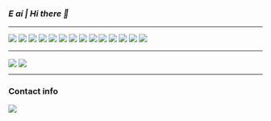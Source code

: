 <!DOCTYPE html>
<html>
    <head>
        <link rel="stylesheet" href="https://cdnjs.cloudflare.com/ajax/libs/font-awesome/4.7.0/css/font-awesome.min.css">
    </head>
    <body>
        <h3><b><i>E aí | Hi there 👋</i></b></h3>
        <hr>
        <div class="row">
            <img src="https://img.shields.io/badge/C++-informational?style=for-the-badge&logo=cplusplus&logoColor=white&color=00599C">
            <img src="https://img.shields.io/badge/CSharp-informational?style=for-the-badge&logo=csharp&logoColor=white&color=512BD4">
            <img src="https://img.shields.io/badge/Unity-informational?style=for-the-badge&logo=unity&logoColor=white&color=000000">
            <img src="https://img.shields.io/badge/C-informational?style=for-the-badge&logo=C&logoColor=white&color=A8B9CC">
            <img src="https://img.shields.io/badge/Python-informational?style=for-the-badge&logo=python&logoColor=white&color=3776AB">
            <img src="https://img.shields.io/badge/Git-informational?style=for-the-badge&logo=Git&logoColor=white&color=F05032">
            <img src="https://img.shields.io/badge/Haskell-informational?style=for-the-badge&logo=haskell&logoColor=white&color=5D4F85">
            <img src="https://img.shields.io/badge/Lisp-informational?style=for-the-badge&logo=lisp&logoColor=white&color=FFFFFF">
            <img src="https://img.shields.io/badge/Prolog-informational?style=for-the-badge&logo=prolog&logoColor=white&color=ee2023">
            <img src="https://img.shields.io/badge/HTML-informational?style=for-the-badge&logo=html5&logoColor=white&color=E34F26">
            <img src="https://img.shields.io/badge/Bash-informational?style=for-the-badge&logo=gnu-bash&logoColor=white&color=4EAA25">
            <img src="https://img.shields.io/badge/SQLite-informational?style=for-the-badge&logo=sqlite&logoColor=white&color=003B57">
            <img src="https://img.shields.io/badge/Cypress-informational?style=for-the-badge&logo=cypress&logoColor=white&color=17202C">
            <img src="https://img.shields.io/badge/Java-informational?style=for-the-badge&logo=java&logoColor=white&color=ec2023">
<!--             <img src="https://img.shields.io/badge/Docker-informational?style=for-the-badge&logo=Docker&logoColor=white&color=2496ED"> -->
<!--             <img src="https://img.shields.io/badge/Unreal-informational?style=for-the-badge&logo=unrealengine&logoColor=white&color=0E1128"> -->
<!--             <img src="https://img.shields.io/badge/PostgreSQL-informational?style=for-the-badge&logo=postgresql&logoColor=white&color=4169E1"> -->
<!--             <img src="https://img.shields.io/badge/Rust-informational?style=for-the-badge&logo=rust&logoColor=white&color=000000"> -->
<!--             <img src="https://img.shields.io/badge/Javascript-informational?style=for-the-badge&logo=javascript&logoColor=white&color=F7DF1E"> -->
<!--             <img src="https://img.shields.io/badge/OpenGL-informational?style=for-the-badge&logo=opengl&logoColor=white&color=5586A4"> -->
<!--             <img src="https://img.shields.io/badge/Spring-informational?style=for-the-badge&logo=spring&logoColor=white&color=6DB33F"> -->
<!--             <img src="https://img.shields.io/badge/Typescript-informational?style=for-the-badge&logo=typescript&logoColor=white&color=3178C6"> -->
<!--             <img src="https://img.shields.io/badge/React-informational?style=for-the-badge&logo=react&logoColor=white&color=61DAFB"> -->
<!--             <img src="https://img.shields.io/badge/Css-informational?style=for-the-badge&logo=css3&logoColor=white&color=1572B6"> -->
<!--             <img src="https://img.shields.io/badge/Angular-informational?style=for-the-badge&logo=angular&logoColor=white&color=DD0031"> -->
        </div>
        <hr>
        <div class="row">
            <img align="center" src="https://github-readme-stats.vercel.app/api/top-langs/?username=ErFer7&theme=tokyonight&layout=donut-vertical&langs_count=10&count_private=true&hide_border=true"/>
            <img align="center" src="https://github-readme-stats.vercel.app/api/?username=ErFer7&theme=tokyonight&show_icons=true&count_private=true&include_all_commits=true&hide_border=true&show=reviews,discussions_started,discussions_answered,prs_merged,prs_merged_percentage"/>
        </div>
        <hr>
        <h3><b>Contact info</b></h3>
        <div>
            <a href = "mailto:ericfernandes7@gmail.com">
                <img src="https://img.shields.io/badge/-Gmail-%23333?style=for-the-badge&logo=gmail&logoColor=white" target="_blank">
            </a>
            <!--
            <a href="https://www.linkedin.com/in/eric-fernandes7/" target="_blank"><img src="https://img.shields.io/badge/-LinkedIn-%230077B5?style=for-the-badge&logo=linkedin&logoColor=white" target="_blank"></a>
            -->
        </div>
    </body>
</html>
